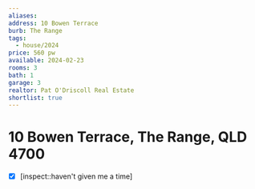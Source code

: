 ```yaml
---
aliases: 
address: 10 Bowen Terrace
burb: The Range
tags:
  - house/2024
price: 560 pw
available: 2024-02-23
rooms: 3
bath: 1
garage: 3 
realtor: Pat O'Driscoll Real Estate
shortlist: true
---
```


# 10 Bowen Terrace, The Range, QLD 4700



- [x] [inspect::haven't given me a time]